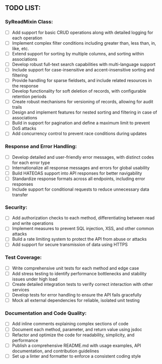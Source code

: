 ## TODO LIST:

### SyReadMixin Class:

- [ ] Add support for basic CRUD operations along with detailed logging for each operation
- [ ] Implement complex filter conditions including greater than, less than, in, like, etc.
- [ ] Extend support for sorting by multiple columns, and sorting within associations
- [ ] Develop robust full-text search capabilities with multi-language support
- [ ] Include support for case-insensitive and accent-insensitive sorting and filtering
- [ ] Provide handling for sparse fieldsets, and include related resources in the response
- [ ] Develop functionality for soft deletion of records, with configurable retention periods
- [ ] Create robust mechanisms for versioning of records, allowing for audit trails
- [ ] Design and implement features for nested sorting and filtering in case of associations
- [ ] Build in support for pagination and define a maximum limit to prevent DoS attacks
- [ ] Add concurrency control to prevent race conditions during updates

### Response and Error Handling:

- [ ] Develop detailed and user-friendly error messages, with distinct codes for each error type
- [ ] Internationalize all response messages and errors for global usability
- [ ] Build HATEOAS support into API responses for better navigability
- [ ] Standardize response formats across all endpoints, including error responses
- [ ] Include support for conditional requests to reduce unnecessary data transfer

### Security:

- [ ] Add authorization checks to each method, differentiating between read and write operations
- [ ] Implement measures to prevent SQL injection, XSS, and other common attacks
- [ ] Build a rate limiting system to protect the API from abuse or attacks
- [ ] Add support for secure transmission of data using HTTPS

### Test Coverage:

- [ ] Write comprehensive unit tests for each method and edge case
- [ ] Add stress testing to identify performance bottlenecks and stability issues under high load
- [ ] Create detailed integration tests to verify correct interaction with other services
- [ ] Develop tests for error handling to ensure the API fails gracefully
- [ ] Mock all external dependencies for reliable, isolated unit testing

### Documentation and Code Quality:

- [ ] Add inline comments explaining complex sections of code
- [ ] Document each method, parameter, and return value using jsdoc
- [ ] Refactor and optimize the code for readability, simplicity, and performance
- [ ] Publish a comprehensive README.md with usage examples, API documentation, and contribution guidelines
- [ ] Set up a linter and formatter to enforce a consistent coding style
